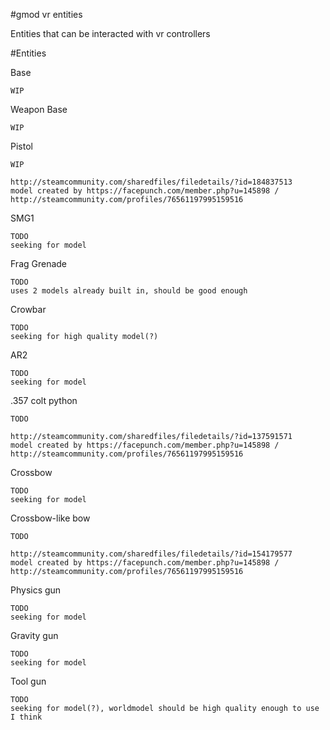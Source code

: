 #gmod vr entities

Entities that can be interacted with vr controllers

#Entities

Base

	WIP

Weapon Base

	WIP

Pistol

	WIP
	
	http://steamcommunity.com/sharedfiles/filedetails/?id=184837513
	model created by https://facepunch.com/member.php?u=145898 / http://steamcommunity.com/profiles/76561197995159516

SMG1

	TODO
	seeking for model
	
Frag Grenade

	TODO
	uses 2 models already built in, should be good enough
	
Crowbar

	TODO
	seeking for high quality model(?)

AR2

	TODO
	seeking for model
	
.357 colt python

	TODO
	
	http://steamcommunity.com/sharedfiles/filedetails/?id=137591571
	model created by https://facepunch.com/member.php?u=145898 / http://steamcommunity.com/profiles/76561197995159516

Crossbow

	TODO
	seeking for model
	
Crossbow-like bow

	TODO
	
	http://steamcommunity.com/sharedfiles/filedetails/?id=154179577
	model created by https://facepunch.com/member.php?u=145898 / http://steamcommunity.com/profiles/76561197995159516

Physics gun

	TODO
	seeking for model

Gravity gun

	TODO
	seeking for model

Tool gun

	TODO
	seeking for model(?), worldmodel should be high quality enough to use I think
	
